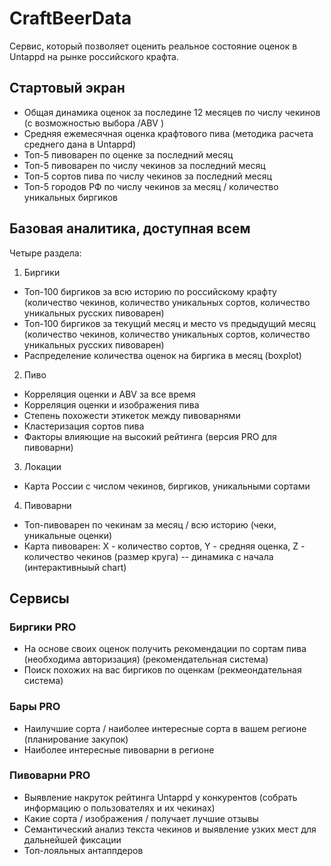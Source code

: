 # CraftBeerData

Сервис, который позволяет оценить реальное состояние оценок в Untappd на рынке российского крафта.

## Стартовый экран
* Общая динамика оценок за последине 12 месяцев по числу чекинов (с возможностью выбора /ABV )
* Средняя ежемесячная оценка крафтового пива (методика расчета среднего дана в Untappd)
* Топ-5 пивоварен по оценке за последний месяц
* Топ-5 пивоварен по числу чекинов за последний месяц
* Топ-5 сортов пива по числу чекинов за последний месяц
* Топ-5 городов РФ по числу чекинов за месяц / количество уникальных биргиков

## Базовая аналитика, доступная всем
Четыре раздела:

1. Биргики

* Топ-100 биргиков за всю историю по российскому крафту (количество чекинов, количество уникальных сортов, количество уникальных русских пивоварен)
* Топ-100 биргиков за текущий месяц и место vs предыдущий месяц (количество чекинов, количество уникальных сортов, количество уникальных русских пивоварен)
* Распределение количества оценок на биргика в месяц (boxplot)

2. Пиво
* Корреляция оценки и ABV за все время
* Корреляция оценки и изображения пива
* Степень похожести этикеток между пивоварнями
* Кластеризация сортов пива
* Факторы влияющие на высокий рейтинга (версия PRO для пивоварни)

3. Локации
* Карта России с числом чекинов, биргиков, уникальными сортами

4. Пивоварни
* Топ-пивоварен по чекинам за месяц / всю историю (чеки, уникальные оценки)
* Карта пивоварен: X - количество сортов, Y - средняя оценка, Z - количество чекинов (размер круга) -- динамика с начала (интерактивныый chart)

## Сервисы

### Биргики PRO
* На основе своих оценок получить рекомендации по сортам пива (необходима авторизация) (рекомендательная система)
* Поиск похожих на вас биргиков по оценкам (рекмеондательная система)

### Бары PRO
* Наилучшие сорта / наиболее интересные сорта в вашем регионе (планирование закупок)
* Наиболее интересные пивоварни в регионе 

### Пивоварни PRO
* Выявление накруток рейтинга Untappd у конкурентов (собрать информацию о пользователях и их чекинах)
* Какие сорта / изображения / получает лучшие отзывы
* Семантический анализ текста чекинов и выявление узких мест для дальнейшей фиксации
* Топ-лояльных антаппдеров
